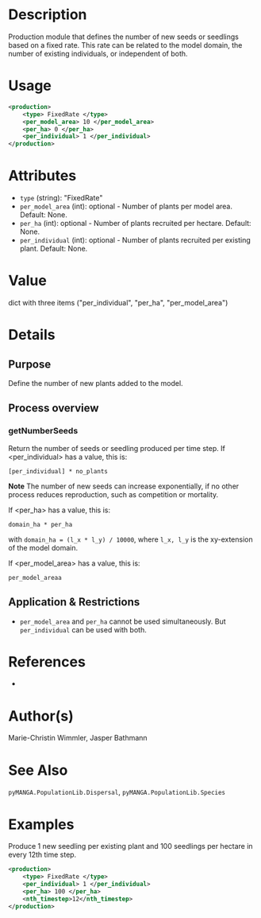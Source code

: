 # Description

Production module that defines the number of new seeds or seedlings based on a fixed rate.
This rate can be related to the model domain, the number of existing individuals, or independent of both.


# Usage

```xml
<production>
    <type> FixedRate </type>
    <per_model_area> 10 </per_model_area>    
    <per_ha> 0 </per_ha>
    <per_individual> 1 </per_individual>
</production>
```

# Attributes

- ``type`` (string): "FixedRate"
- ``per_model_area`` (int): optional - Number of plants per model area. Default: None.
- ``per_ha`` (int): optional - Number of plants recruited per hectare. Default: None.
- ``per_individual`` (int): optional - Number of plants recruited per existing plant. Default: None.

# Value

dict with three items ("per_individual", "per_ha", "per_model_area")

# Details
## Purpose

Define the number of new plants added to the model.

## Process overview
### getNumberSeeds

Return the number of seeds or seedling produced per time step.
If <per_individual> has a value, this is:

``[per_individual] * no_plants``

**Note** The number of new seeds can increase exponentially, if no other process reduces reproduction, such as competition or mortality.

If <per_ha> has a value, this is:

``
domain_ha * per_ha
`` 

with ``domain_ha = (l_x * l_y) / 10000``,
where ``l_x, l_y`` is the xy-extension of the model domain.

If <per_model_area> has a value, this is:

``
per_model_areaa
`` 

## Application & Restrictions

- ``per_model_area`` and ``per_ha`` cannot be used simultaneously. But ``per_individual`` can be used with both.

# References

-

# Author(s)

Marie-Christin Wimmler, Jasper Bathmann


# See Also

``pyMANGA.PopulationLib.Dispersal``,
``pyMANGA.PopulationLib.Species``

# Examples

Produce 1 new seedling per existing plant and 100 seedlings per hectare in every 12th time step.

````xml
<production>
    <type> FixedRate </type>
    <per_individual> 1 </per_individual>
    <per_ha> 100 </per_ha>
    <nth_timestep>12</nth_timestep>
</production>
````

